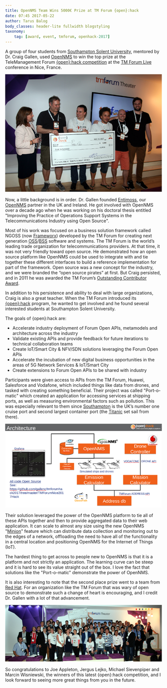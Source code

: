 ```yaml
---
title: OpenNMS Team Wins 5000€ Prize at TM Forum {open}:hack
date: 07:45 2017-05-22
author: Tarus Balog
body_classes: header-lite fullwidth blogstyling
taxonomy:
    tag: [award, event, tmforum, openhack-2017]
---
```


A group of four students from [Southampton Solent University](https://www.solent.ac.uk/), mentored by Dr. Craig Gallen, used [OpenNMS](https://www.opennms.org/) to win the top prize at the TeleManagement Forum [{open}:hack competition](https://inform.tmforum.org/uncategorized/2017/05/open-hack-network-slicing-exposes-winning-innovation/) at the [TM Forum Live](https://www.tmforumlive.org/) conference in Nice, France.

![{open}:hack Winner Team](oh-winners.png)

Now, a little background is in order.
Dr. Gallen founded [Entimoss](http://entimoss.myzen.co.uk/), our [OpenNMS](https://www.opennms.com/) partner in the UK and Ireland.
He got involved with OpenNMS over a decade ago when he was working on his doctoral thesis entitled "Improving the Practice of Operations Support Systems in the Telecommunications Industry using Open Source".

Most of his work was focused on a business solution framework called NGOSS (now [Frameworx](https://en.wikipedia.org/wiki/Frameworx)) developed by the TM Forum for creating next generation [OSS](https://en.wikipedia.org/wiki/Operations_support_system)/[BSS](https://en.wikipedia.org/wiki/Business_support_system) software and systems.
The TM Forum is the world’s leading trade organization for telecommunications providers. At that time, it was not very friendly toward open source.
He demonstrated how an open source platform like OpenNMS could be used to integrate with and tie together these different interfaces to build a reference implementation for part of the framework. Open source was a new concept for the industry, and we were branded the “open source pirates” at first. But Craig persisted, and in 2011 he was awarded the TM Forum’s [Outstanding Contributor Award](https://www.adventuresinoss.com/2011/01/27/2025/).

In addition to his persistence and ability to deal with large organizations, Craig is also a great teacher.
When the TM Forum introduced its [{open}:hack](http://www.tmforumlive.org/open-hack-nice/) program, he wanted to get involved and he found several interested students at Southampton Solent University.

The goals of {open}:hack are:

* Accelerate industry deployment of Forum Open APIs, metamodels and architecture across the industry
* Validate existing APIs and provide feedback for future iterations to technical collaboration teams
* Create IoT/Smart City & NFV/SDN solutions leveraging the Forum Open APIs
* Accelerate the incubation of new digital business opportunities in the areas of 5G Network Services & IoT/Smart City
* Create extensions to Forum Open APIs to be shared with industry

Participants were given access to APIs from the TM Forum, Huawei, Salesforce and Vodafone, which included things like data from drones, and tasked with creating something beneficial.
Their project was called "Port-o-matic" which created an application for accessing services at shipping ports, as well as measuring environmental factors such as pollution.
This was especially relevant to them since [Southampton](https://en.wikipedia.org/wiki/Port_of_Southampton) is the UK’s number one cruise port and second largest container port (the [Titanic](https://en.wikipedia.org/wiki/RMS_Titanic) set sail from there).

![Port-o-matic architecture](oh-architecture.png)

Their solution leveraged the power of the OpenNMS platform to tie all of these APIs together and then to provide aggregated data to their web application.
It can scale to almost any size using the new OpenNMS "[Minion](https://docs.opennms.org/minion/branches/develop/minion/minion.html)" feature which can distribute data collection and monitoring out to the edges of a network, offloading the need to have all of the functionality in a central location and positioning OpenNMS for the Internet of Things (IoT).

The hardest thing to get across to people new to OpenNMS is that it is a platform and not strictly an application.
The learning curve can be steep and it is hard to see its value straight out of the box.
I love the fact that solutions like the "Port-o-matic" demonstrate the power of OpenNMS.

It is also interesting to note that the second place prize went to a team from [Red Hat](https://twitter.com/iverona/status/864524529720315904).
For an organization like the TM Forum that was wary of open source to demonstrate such a change of heart is encouraging, and I credit Dr. Gallen with a lot of that advancement.

![{open}:hack 2017 group](oh-group.png)

So congratulations to Joe Appleton, Jergus Lejko, Michael Sievenpiper and Marcin Wisniewski, the winners of this latest {open}:hack competition, and I look forward to seeing more great things from you in the future.
